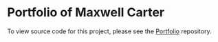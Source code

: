 # Portfolio of Maxwell Carter

To view source code for this project, please see the [Portfolio](https://github.com/maxcarter/Portfolio) repository.
